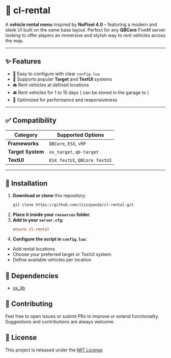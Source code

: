 # 🚗 cl-rental

A **vehicle rental menu** inspired by **NoPixel 4.0** – featuring a modern and sleek UI built on the same base layout. Perfect for any **QBCore** FiveM server looking to offer players an immersive and stylish way to rent vehicles across the map.

---

## ✨ Features

- 🧠 Easy to configure with clear `config.lua`
- 🔌 Supports popular **Target** and **TextUI** systems
- 🚘 Rent vehicles at defined locations
- 🚘 Rent vehicles for 1 to 15 days ( can be stored in the garage to )
- 🎯 Optimized for performance and responsiveness
---

## ✅ Compatibility

| Category         | Supported Options                              |
|------------------|-------------------------------------------------|
| **Frameworks**   | `QBCore`, `ESX`, `vRP`                                        |
| **Target System**| `ox_target`, `qb-target`                        |
| **TextUI**       | `ESX TextUI`, `QBCore TextUI` |

---

## 🔧 Installation

1. **Download or clone** this repository:
   ```bash
   git clone https://github.com/itzzzpanda/cl-rental.git
    ```
2. **Place it inside your `resources` folder.**
3. **Add to your `server.cfg`:**
    ```cfg
    ensure cl-rental
    ```
4. **Configure the script in `config.lua`:**
 - Add rental locations
 - Choose your preferred target or TextUI system
 - Define available vehicles per location

## 📂 Dependencies
 - [ox_lib](https://github.com/overextended/ox_lib/releases/latest)

## 🤝 Contributing
Feel free to open issues or submit PRs to improve or extend functionality. Suggestions and contributions are always welcome.

## 📜 License
This project is released under the [MIT License](https://github.com/itzzzpanda/cl-rental/blob/main/LICENSE)
